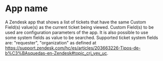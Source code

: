 # App name

A Zendesk app that shows a list of tickets that have the same Custom Field(s) value(s) as the current ticket being viewed. Custom Field(s) to be used are configuration parameters of the app.
It is also possible to use some system fields as value to be searched. Supported ticket system fields are: "requester", "organization" as defined at https://support.zendesk.com/hc/es/articles/203663226-Tipos-de-b%C3%BAsquedas-en-Zendesk#topic_crj_yev_uc.

